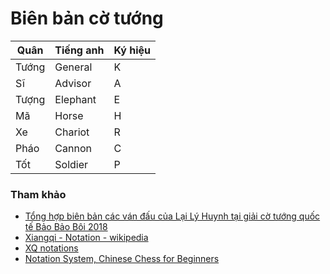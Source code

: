 # Biên bản cờ tướng

| Quân  | Tiếng anh | Ký hiệu |
|-------|-----------|---------|
| Tướng | General   | K       |
| Sĩ    | Advisor   | A       |
| Tượng | Elephant  | E       |
| Mã    | Horse     | H       |
| Xe    | Chariot   | R       |
| Pháo  | Cannon    | C       |
| Tốt   | Soldier   | P       |


### Tham khảo 

* [Tổng hợp biên bản các ván đấu của Lại Lý Huynh tại giải cờ tướng quốc tế Bảo Bảo Bôi 2018](https://kybai.tv/news/tong-hop-bien-ban-cac-van-dau-cua-lai-ly-huynh-tai-giai-co-tuong-quoc-te-bao-bao-boi-2018/)
* [Xiangqi - Notation - wikipedia](https://en.wikipedia.org/wiki/Xiangqi#Notation)
* [XQ notations](http://www.xqinenglish.com/intro_to_xq_notations.html)
* [Notation System, Chinese Chess for Beginners](https://chengdu.github.io/Chinese-Chess-for-Beginners/notation.html)